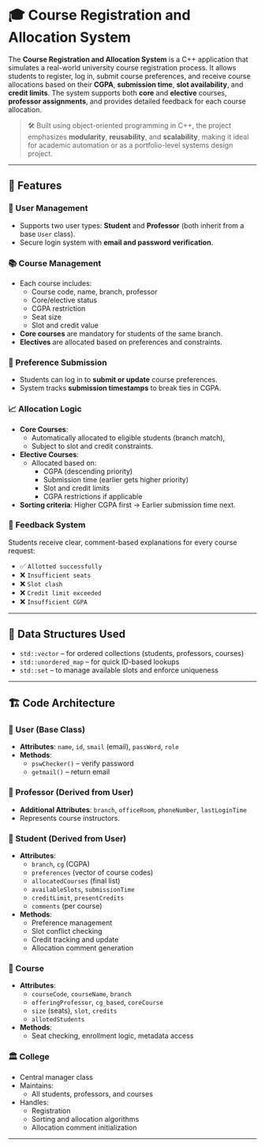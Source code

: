 # 🎓 Course Registration and Allocation System

The **Course Registration and Allocation System** is a C++ application that simulates a real-world university course registration process. It allows students to register, log in, submit course preferences, and receive course allocations based on their **CGPA**, **submission time**, **slot availability**, and **credit limits**. The system supports both **core** and **elective** courses, **professor assignments**, and provides detailed feedback for each course allocation.

> 🛠 Built using object-oriented programming in C++, the project emphasizes **modularity**, **reusability**, and **scalability**, making it ideal for academic automation or as a portfolio-level systems design project.

---

## 🚀 Features

### 👥 User Management
- Supports two user types: **Student** and **Professor** (both inherit from a base `User` class).
- Secure login system with **email and password verification**.

### 📚 Course Management
- Each course includes:
  - Course code, name, branch, professor
  - Core/elective status
  - CGPA restriction
  - Seat size
  - Slot and credit value
- **Core courses** are mandatory for students of the same branch.
- **Electives** are allocated based on preferences and constraints.

### 📝 Preference Submission
- Students can log in to **submit or update** course preferences.
- System tracks **submission timestamps** to break ties in CGPA.

### 📈 Allocation Logic
- **Core Courses**:
  - Automatically allocated to eligible students (branch match),
  - Subject to slot and credit constraints.
- **Elective Courses**:
  - Allocated based on:
    - CGPA (descending priority)
    - Submission time (earlier gets higher priority)
    - Slot and credit limits
    - CGPA restrictions if applicable
- **Sorting criteria**: Higher CGPA first → Earlier submission time next.

### 💬 Feedback System
Students receive clear, comment-based explanations for every course request:
- ✅ `Allotted successfully`
- ❌ `Insufficient seats`
- ❌ `Slot clash`
- ❌ `Credit limit exceeded`
- ❌ `Insufficient CGPA`

---

## 🧰 Data Structures Used
- `std::vector` – for ordered collections (students, professors, courses)
- `std::unordered_map` – for quick ID-based lookups
- `std::set` – to manage available slots and enforce uniqueness

---

## 🏗️ Code Architecture

### 🔹 User (Base Class)
- **Attributes**: `name`, `id`, `smail` (email), `passWord`, `role`
- **Methods**:
  - `pswChecker()` – verify password
  - `getmail()` – return email

### 🔸 Professor (Derived from User)
- **Additional Attributes**: `branch`, `officeRoom`, `phoneNumber`, `lastLoginTime`
- Represents course instructors.

### 🔸 Student (Derived from User)
- **Attributes**:
  - `branch`, `cg` (CGPA)
  - `preferences` (vector of course codes)
  - `allocatedCourses` (final list)
  - `availableSlots`, `submissionTime`
  - `creditLimit`, `presentCredits`
  - `comments` (per course)
- **Methods**:
  - Preference management
  - Slot conflict checking
  - Credit tracking and update
  - Allocation comment generation

### 📘 Course
- **Attributes**:
  - `courseCode`, `courseName`, `branch`
  - `offeringProfessor`, `cg_based`, `coreCourse`
  - `size` (seats), `slot`, `credits`
  - `allotedStudents`
- **Methods**:
  - Seat checking, enrollment logic, metadata access

### 🏛️ College
- Central manager class
- Maintains:
  - All students, professors, and courses
- Handles:
  - Registration
  - Sorting and allocation algorithms
  - Allocation comment initialization

---

